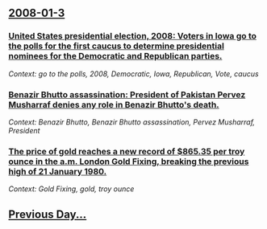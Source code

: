## [2008-01-3](/news/2008/01/3/index.md)

### [ United States presidential election, 2008: Voters in Iowa  go to the polls for the first caucus to determine presidential nominees for the Democratic and Republican parties. ](/news/2008/01/3/united-states-presidential-election-2008-p-voters-in-iowa-go-to-the-polls-for-the-first-caucus-to-determine-presidential-nominees-for-the.md)
_Context:  go to the polls, 2008, Democratic, Iowa, Republican, Vote, caucus_

### [ Benazir Bhutto assassination: President of Pakistan Pervez Musharraf denies any role in Benazir Bhutto's death. ](/news/2008/01/3/benazir-bhutto-assassination-president-of-pakistan-pervez-musharraf-denies-any-role-in-benazir-bhutto-s-death.md)
_Context: Benazir Bhutto, Benazir Bhutto assassination, Pervez Musharraf, President_

### [ The price of gold reaches a new record of $865.35 per troy ounce in the a.m. London Gold Fixing, breaking the previous high of 21 January 1980. ](/news/2008/01/3/the-price-of-gold-reaches-a-new-record-of-865-35-per-troy-ounce-in-the-a-m-london-gold-fixing-breaking-the-previous-high-of-21-january-1.md)
_Context: Gold Fixing, gold, troy ounce_

## [Previous Day...](/news/2008/01/2/index.md)

